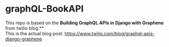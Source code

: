 # graphQL-BookAPI
This repo is based on the **Building GraphQL APIs in Django with Graphene** from twilio blog.** <br>
This is the actual blog post: https://www.twilio.com/blog/graphql-apis-django-graphene
